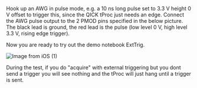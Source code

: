 Hook up an AWG in pulse mode, e.g. a 10 ns long pulse set to 3.3 V height 0 V offset to trigger this, since the QICK tProc just needs an edge. 
Connect the AWG pulse output to the 2 PMOD pins specified in the below picture. The black lead is ground, the red lead is the pulse (low level 0 V, high level 3.3 V, rising edge trigger).

Now you are ready to try out the demo notebook ExtTrig.

![Image from iOS (1)](https://user-images.githubusercontent.com/22227509/175976840-deb603f9-e37c-468e-a33f-4cb21af10913.jpg)

During the test, if you do "acquire" with external triggering but you dont send a trigger you will see nothing and the tProc will just hang until a trigger is sent.
